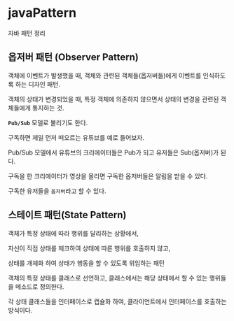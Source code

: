 # javaPattern
자바 패턴 정리


## 옵저버 패턴 (Observer Pattern)

객체에 이벤트가 발생했을 때, 객체와 관련된 객체들(옵저버들)에게 이벤트를 인식하도록 하는 디자인 패턴.

객체의 상태가 변경되었을 때, 특정 객체에 의존하지 않으면서 상태의 변경을 관련된 객체들에게 통지하는 것.

**`Pub/Sub`** 모델로 불리기도 한다.



구독하면 제일 먼저 떠오르는 유튜브를 예로 들어보자.

Pub/Sub 모델에서 유튜브의 크리에이터들은 Pub가 되고 유저들은 Sub(옵저버)가 된다.

구독을 한 크리에이터가 영상을 올리면 구독한 옵저버들은 알림을 받을 수 있다.

구독한 유저들을 `옵저버`라고 할 수 있다.



## 스테이트 패턴(State Pattern)

객체가 특정 상태에 따라 행위를 달리하는 상황에서, 

자신이 직접 상태를 체크하여 상태에 따른 행위를 호출하지 않고,

상태를 개체화 하여 상태가 행동을 할 수 있도록 위임하는 패턴



객체의 특정 상태를 클래스로 선언하고, 클래스에서는 해당 상태에서 할 수 있는 행위들을 메소드로 정의한다.

각 상태 클래스들을 인터페이스로 캡슐화 하여, 클라이언트에서 인터페이스를 호출하는 방식이다.
